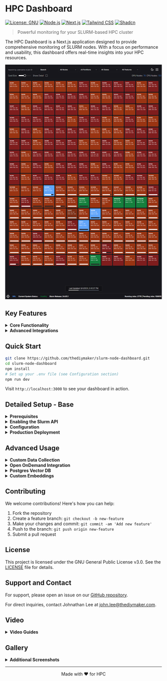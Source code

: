 # HPC Dashboard

[![License: GNU](https://img.shields.io/badge/License-GNU-blue.svg)](https://www.gnu.org/licenses/gpl-3.0)
[![Node.js](https://img.shields.io/badge/Node.js-v18%2B-green)](https://nodejs.org/)
[![Next.js](https://img.shields.io/badge/Next.js-latest-lightgrey)](https://nextjs.org/)
[![Tailwind CSS](https://img.shields.io/badge/Tailwind_CSS-latest-38B2AC)](https://tailwindcss.com/)
[![Shadcn](https://img.shields.io/badge/Shadcn-components-8B5CF6)](https://ui.shadcn.com/)

> Powerful monitoring for your SLURM-based HPC cluster

The HPC Dashboard is a Next.js application designed to provide comprehensive monitoring of SLURM nodes. With a focus on performance and usability, this dashboard offers real-time insights into your HPC resources.

![Dashboard Screenshot](/images/new_dashboard_screenshot_1.png "HPC Dashboard Overview")

## Key Features

<details>
<summary><strong>Core Functionality</strong></summary>

- Real-time monitoring of CPU and GPU node utilization
- Detailed individual node status
- Comprehensive Slurm job details and history
- Dynamic data updates with refresh countdown

</details>

<details>
<summary><strong>Advanced Integrations</strong></summary>

Enable these features by configuring your environment file:

- LMOD module display and details
- Prometheus metrics integration
- OpenAI-powered chat and embeddings

</details>

## Quick Start

```bash
git clone https://github.com/thediymaker/slurm-node-dashboard.git
cd slurm-node-dashboard
npm install
# Set up your .env file (see Configuration section)
npm run dev
```

Visit `http://localhost:3000` to see your dashboard in action.

## Detailed Setup - Base

<details>
<summary><strong>Prerequisites</strong></summary>

- Node.js (v18 or later)
- npm or Yarn
- PM2 (for production deployment)
- Slurm API (enabled and configured)
- Slurm API token

</details>

<details>
<summary><strong>Enabling the Slurm API</strong></summary>

To use this dashboard, you need to have the Slurm API enabled on your HPC cluster. Follow these steps to set it up:

1. Start by reviewing the [Schedmd quickstart guide](https://slurm.schedmd.com/rest_quickstart.html).

2. Ensure that `slurmrestd` is running on your cluster.

3. Once the Slurm API is running, you need to generate an API key for authentication.

### Generating an API Key

The API key needs permissions to read all data. Here's an example of generating a key for the slurm user with a lifespan of 1 year:

```bash
scontrol token username=slurm lifespan=31536000
```

Note: This generates a JWT token. You can view the expiration date on the token and set up a reminder to renew it, or automate the renewal process (even with a shorter timeframe). The expiration of this token will be added to the future admin section on the dashboard.

</details>

<details>
<summary><strong>Configuration</strong></summary>

Create a `.env` file in the root directory:

```env
# BASE
COMPANY_NAME="Acme Corp"
NEXT_PUBLIC_BASE_URL="http://localhost:3000" # Update for your url and port
VERSION=1.1.2
CLUSTER_NAME="Cluster"
CLUSTER_LOGO="/cluster.png"

# DEV
NODE_ENV="dev"
REACT_EDITOR="code"

# SLURM
SLURM_API_VERSION="v0.0.40"
SLURM_SERVER="192.168.1.5"
SLURM_API_TOKEN=""

# AUTH
NEXTAUTH_URL="http://localhost:3000" # Update for your url and port
AUTH_SECRET=""
ADMIN_USERNAME="admin"
ADMIN_PASSWORD="password"

# PLUGINS
NEXT_PUBLIC_ENABLE_OPENAI_PLUGIN=false
NEXT_PUBLIC_ENABLE_PROMETHEUS_PLUGIN=false

# ADVANCED FEATURES
OPENAI_API_KEY=""
PROMETHEUS_URL=""  # Format http://192.168.1.5:9090
POSTGRES_URL="postgresql://admin:password@192.168.1.5:5432/db"
```

</details>

<details>
<summary><strong>Production Deployment</strong></summary>

For production environments, we recommend using PM2:

```bash
npm install -g pm2
pm2 start npm --name "hpc-dashboard" -- start
pm2 save
```

This ensures your dashboard runs continuously and restarts automatically if the server reboots.

</details>

## Advanced Usage

<details>
<summary><strong>Custom Data Collection</strong></summary>

### Historical Node Data

Collect historical node data with this script (run hourly via cron):

```bash
#!/bin/bash
SAVE_DIR="/path/to/data/directory"
mkdir -p "$SAVE_DIR"
FILENAME=$(date +"%Y-%m-%dT%H-%M-%S.000Z.json.gz")
curl -s "http://localhost:3000/api/slurm/nodes" | gzip > "$SAVE_DIR/$FILENAME"
find "$SAVE_DIR" -name "*.json.gz" -type f -mtime +30 -delete
```

### Module Data

Collect module data with this script (run daily via cron):

```bash
#!/bin/bash
json_dir="/path/to/public/directory"
json_output="${json_dir}/modules.json"
mkdir -p "$json_dir"
export MODULESHOME="/usr/share/lmod/lmod"
export MODULEPATH="/your/module/path"
$LMOD_DIR/spider -o jsonSoftwarePage $MODULEPATH | python -m json.tool > "$json_output"
```

</details>

<details>
<summary><strong>Open OnDemand Integration</strong></summary>

To integrate this dashboard with Open OnDemand:

Clone the generic Ruby app template:

```
git clone https://github.com/thediymaker/ood-status-iframe.git
```

Navigate to the cloned repository:

```
cd ood-status-iframe
```

Open the views/layout.erb file in your preferred text editor.
Update the URL in the views/layout.erb file to point to your deployed HPC Dashboard:
erb

```
<iframe src="https://your-hpc-dashboard-url.com" ...>
```

Follow Open OnDemand's documentation to deploy this app within your Open OnDemand environment.

This integration allows you to embed the HPC Dashboard within your Open OnDemand interface, providing users with easy access to cluster status information.

</details>

<details>
<summary><strong>Postgres Vector DB</strong></summary>

In order to use embeddings with the openai chat, you will need to setup a
vector database. For this project I've decided to use a localy
hosted instance, along with Drizzle, but you could also use a cloud
instance, or a non standard vector database with some tweaks to the code.

To get started, you will want to install postgres, set up a database, create
a user and give them the appropriate permissions. The easiest way to do this
is with docker compose.

### Dockerfile

```
Use the official Postgres image as a base image
FROM postgres:latest

# Set environment variables for Postgres
ENV POSTGRES_USER=user
ENV POSTGRES_PASSWORD=password
ENV POSTGRES_DB=embed

# Install the build dependencies
USER root
RUN apt-get update && apt-get install -y \
    build-essential \
    git \
    postgresql-server-dev-all \
    && rm -rf /var/lib/apt/lists/*

# Clone, build, and install the pgvector extension
RUN cd /tmp \
    && git clone --branch v0.5.0 https://github.com/pgvector/pgvector.git \
    && cd pgvector \
    && make \
    && make install
```

This dockerfile will install and configure the pgvector plugin, as well as pull
down the latest postgres image.

### docker-compose.yml

```
version: "3"

services:
  postgres:
    build: .
    ports:
      - "5432:5432"
    volumes:
      - /etc/postgres/data:/var/lib/postgresql/data
    environment:
      POSTGRES_USER: user
      POSTGRES_PASSWORD: password
      POSTGRES_DB: embed
```

In this example, I am storing the postgres data in the /etc/postgres directory
on the local host. Please update these as needed.

Once this is running, from your dashboard terminal (or the same directory as your dashboard),
you'll want to run the following commands you set up the database.

```
npm run generate
npm run migrate
```

This will use the drizzle .sql files in the /lib/db directory, to generate the
schema for the data base, and prepare for ingestion.

</details>

<details>
<summary><strong>Custom Embeddings</strong></summary>

The files stored in /docs will need to be a .mdx file, and have a header like this

```
---
title: "Page Title"
description: "Page Description"
url: "URL"
---

## Section header
section
```

Being in this format allows the ingestion process to break it in to smaller
more correctly identified sections.

To ingest the files, browse to /admin, login with the username and password
specified in the .env file, and then run the ingestion.

</details>

## Contributing

We welcome contributions! Here's how you can help:

1. Fork the repository
2. Create a feature branch: `git checkout -b new-feature`
3. Make your changes and commit: `git commit -am 'Add new feature'`
4. Push to the branch: `git push origin new-feature`
5. Submit a pull request

## License

This project is licensed under the GNU General Public License v3.0. See the [LICENSE](LICENSE.md) file for details.

## Support and Contact

For support, please open an issue on our [GitHub repository](https://github.com/thediymaker/slurm-node-dashboard/issues).

For direct inquiries, contact Johnathan Lee at [john.lee@thediymaker.com](mailto:john.lee@thediymaker.com).

## Video

<details>
<summary><strong>Video Guides</strong></summary>
Quick start guide
[![Quickstart](https://i9.ytimg.com/vi_webp/wVEhPN-IqEA/mqdefault.webp?v=672baec2&sqp=CMzfrrkG&rs=AOn4CLC2W3aGhL-aE3lutuyoeui5_HQCMQ)](https://youtu.be/wVEhPN-IqEA)

Open OnDemand iframe configuration
[![OOD iframe](https://i9.ytimg.com/vi_webp/avLUYgMya98/mqdefault.webp?v=672bb041&sqp=CMzfrrkG&rs=AOn4CLAk24f70QoiM98TnT3jcD8AWAAoEQ)](https://youtu.be/avLUYgMya98)

</details>

## Gallery

<details>
<summary><strong>Additional Screenshots</strong></summary>

|                 Feature Overview                 |                     Job Details                      |
| :----------------------------------------------: | :--------------------------------------------------: |
| ![Features](/images/new_features_screenshot.png) | ![Job Detail](/images/new_job_detail_screenshot.png) |

|                      Running Job                       |                       Completed Job                        |
| :----------------------------------------------------: | :--------------------------------------------------------: |
| ![Running Job](/images/new_running_job_screenshot.png) | ![Completed Job](/images/new_completed_job_screenshot.png) |

|                   Node Hover Details                    |
| :-----------------------------------------------------: |
| ![Hover Status](/images/new_dashboard_screenshot_2.png) |

</details>

---

<p align="center">
  Made with ❤️ for HPC
</p>

